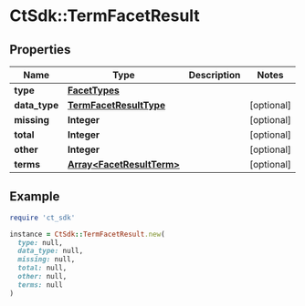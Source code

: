 # CtSdk::TermFacetResult

## Properties

| Name | Type | Description | Notes |
| ---- | ---- | ----------- | ----- |
| **type** | [**FacetTypes**](FacetTypes.md) |  |  |
| **data_type** | [**TermFacetResultType**](TermFacetResultType.md) |  | [optional] |
| **missing** | **Integer** |  | [optional] |
| **total** | **Integer** |  | [optional] |
| **other** | **Integer** |  | [optional] |
| **terms** | [**Array&lt;FacetResultTerm&gt;**](FacetResultTerm.md) |  | [optional] |

## Example

```ruby
require 'ct_sdk'

instance = CtSdk::TermFacetResult.new(
  type: null,
  data_type: null,
  missing: null,
  total: null,
  other: null,
  terms: null
)
```

